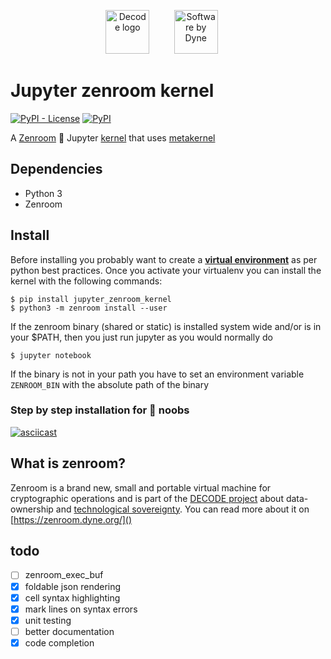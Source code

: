 
<p align="center"><a href="https://decodeproject.eu" target="_blank" rel="noopener noreferrer"><img valign="top" height="70" src="https://decodeproject.eu/sites/all/themes/marmelo_base/img/logo.svg" alt="Decode logo"></a>
  &nbsp;&nbsp;&nbsp;&nbsp;&nbsp;&nbsp;&nbsp;&nbsp;
<a href="https://dyne.org" target="_blank" rel="noopener noreferrer"><img height="70" style="margin-right: 20px" src="https://secrets.dyne.org/static/img/swbydyne.png" alt="Software by Dyne"></a></p>

# Jupyter zenroom kernel
[![PyPI - License](https://img.shields.io/pypi/l/jupyter_zenroom_kernel.svg)](https://github.com/puria/jupyter-zenroom-kernel/blob/master/LICENSE)
[![PyPI](https://img.shields.io/pypi/v/jupyter_zenroom_kernel.svg)](https://pypi.org/project/jupyter_zenroom_kernel/)

A [Zenroom](http://zenroom.dyne.org) :key: Jupyter [kernel](http://jupyter.readthedocs.io/en/latest/projects/kernels.html) that uses [metakernel](https://github.com/Calysto/metakernel)

## Dependencies
* Python 3
* Zenroom

## Install

Before installing you probably want to create a [**virtual environment**](https://virtualenv.pypa.io/en/stable/) as per python best practices.
Once you activate your virtualenv you can install the kernel with the following commands:

    $ pip install jupyter_zenroom_kernel
    $ python3 -m zenroom install --user

If the zenroom binary (shared or static) is installed system wide and/or is in your $PATH, then you just run jupyter as you would normally do

    $ jupyter notebook

If the binary is not in your path you have to set an environment variable `ZENROOM_BIN` with the absolute path of the binary 

### Step by step installation for :snake: noobs

[![asciicast](https://asciinema.org/a/ROaryUMLUxTpK2YTzxF6sF4OU.png)](https://asciinema.org/a/ROaryUMLUxTpK2YTzxF6sF4OU)

## What is zenroom?
Zenroom is a brand new, small and portable virtual machine for cryptographic operations and is part of the [DECODE project](https://decodeproject.eu) about data-ownership and [technological sovereignty](https://www.youtube.com/watch?v=RvBRbwBm_nQ).
You can read more about it on [https://zenroom.dyne.org/]()

## todo
 - [ ] zenroom_exec_buf
 - [x] foldable json rendering
 - [x] cell syntax highlighting
 - [x] mark lines on syntax errors
 - [x] unit testing
 - [ ] better documentation
 - [x] code completion
